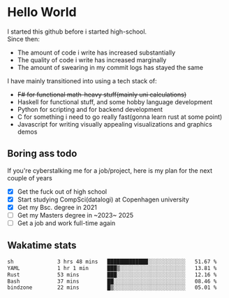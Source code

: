 # Hello World

I started this github before i started high-school.  
Since then:
- The amount of code i write has increased substantially
- The quality of code i write has increased marginally
- The amount of swearing in my commit logs has stayed the same

I have mainly transitioned into using a tech stack of:
- ~~F# for functional math-heavy stuff(mainly uni calculations)~~
- Haskell for functional stuff, and some hobby language development
- Python for scripting and for backend development
- C for something i need to go really fast(gonna learn rust at some point)
- Javascript for writing visually appealing visualizations and graphics demos

## Boring ass todo
If you're cyberstalking me for a job/project, here is my plan for the next couple of years
- [x] Get the fuck out of high school
- [x] Start studying CompSci(datalogi) at Copenhagen university
- [x] Get my Bsc. degree in 2021
- [ ] Get my Masters degree in ~2023~ 2025
- [ ] Get a job and work full-time again

## Wakatime stats
<!--START_SECTION:waka-->

```txt
sh              3 hrs 48 mins   █████████████░░░░░░░░░░░░   51.67 %
YAML            1 hr 1 min      ███▒░░░░░░░░░░░░░░░░░░░░░   13.81 %
Rust            53 mins         ███░░░░░░░░░░░░░░░░░░░░░░   12.16 %
Bash            37 mins         ██░░░░░░░░░░░░░░░░░░░░░░░   08.46 %
bindzone        22 mins         █▒░░░░░░░░░░░░░░░░░░░░░░░   05.01 %
```

<!--END_SECTION:waka-->
